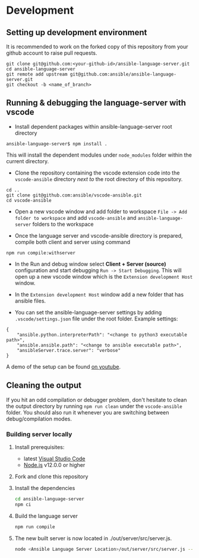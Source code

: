 # Development

## Setting up development environment

It is recommended to work on the forked copy of this repository from your github account to raise pull requests.

```code
git clone git@github.com:<your-github-id>/ansible-language-server.git
cd ansible-language-server
git remote add upstream git@github.com:ansible/ansible-language-server.git
git checkout -b <name_of_branch>
```

## Running & debugging the language-server with vscode

* Install dependent packages within ansible-language-server root directory

```code
ansible-language-server$ npm install .
```

This will install the dependent modules under `node_modules` folder within the current directory.

* Clone the repository containing the vscode extension code into the `vscode-ansible` directory *next to* the root directory of this repository.

```code
cd ..
git clone git@github.com:ansible/vscode-ansible.git
cd vscode-ansible
```

* Open a new vscode window and add folder to workspace `File -> Add folder to workspace` and add `vscode-ansible` and `ansible-language-server` folders to the workspace

* Once the language server and vscode-ansible directory is prepared, compile both client and server using command

```code
npm run compile:withserver
```

* In the Run and debug window select **Client + Server (source)** configuration
  and start debugging `Run -> Start Debugging`. This will open up a new vscode window
  which is the `Extension development Host` window.

* In the `Extension development Host` window add a new folder that has ansible files.

* You can set the ansible-language-server settings by adding `.vscode/settings.json` file under the root folder. Example settings:
  
```code
{
    "ansible.python.interpreterPath": "<change to python3 executable path>",
    "ansible.ansible.path": "<change to ansible executable path>",
    "ansibleServer.trace.server": "verbose"
}
```

A demo of the setup can be found [on youtube](https://youtu.be/LsvWsX7Mbo8).

## Cleaning the output

If you hit an odd compilation or debugger problem, don't hesitate to clean the
output directory by running `npm run clean` under the `vscode-ansible` folder. You should also run it whenever you are switching between debug/compilation modes.

### Building server locally

1. Install prerequisites:
   * latest [Visual Studio Code](https://code.visualstudio.com/)
   * [Node.js](https://nodejs.org/) v12.0.0 or higher

2. Fork and clone this repository

3. Install the dependencies

   ```bash
   cd ansible-language-server
   npm ci
   ```

4. Build the language server

   ```bash
   npm run compile
   ```

5. The new built server is now located in ./out/server/src/server.js.

   ```bash
   node <Ansible Language Server Location>/out/server/src/server.js --stdio
   ```
